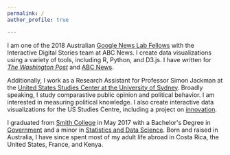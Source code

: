 ```yaml
---
permalink: /
author_profile: true

---
```


I am one of the 2018 Australian [Google News Lab Fellows](https://newslab.withgoogle.com/fellowship) with the Interactive Digital Stories team at ABC News. I create data visualizations using a variety of tools, including R, Python, and D3.js. I have written for [*The Washington Post*](https://www.washingtonpost.com/news/monkey-cage/wp/2017/10/25/we-finally-know-the-results-of-papua-new-guineas-elections/?utm_term=.a1cc038a4649) and [ABC News](http://www.abc.net.au/news/2018-01-19/donald-trump-remains-popular-with-republicans-after-a-year/9333378). 

Additionally, I work as a Research Assistant for Professor Simon Jackman at the [United States Studies Center at the University of Sydney](https://ussc.edu.au). Broadly speaking, I study comparastive public opinion and political behavior. I am interested in measuring political knowledge. I also create interactive data visualizations for the US Studies Centre, including a project on [innovation](https://www.ussc.edu.au/analysis/australia-the-united-states-and-the-threat-of-inefficient-innovation-failure-to-launch). 

I graduated from [Smith College](https://smith.edu) in May 2017 with a Bachelor's Degree in [Government](https://smith.edu/gov/) and a minor in [Statistics and Data Science](https://www.smith.edu/sds/). Born and raised in Australia, I have since spent most of my adult life abroad in Costa Rica, the United States, France, and Kenya. 



